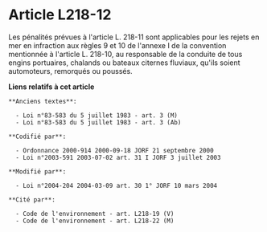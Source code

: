 # Article L218-12

Les pénalités prévues à l'article L. 218-11 sont applicables pour les rejets en mer en infraction aux règles 9 et 10 de
l'annexe I de la convention mentionnée à l'article L. 218-10, au responsable de la conduite de tous engins portuaires,
chalands ou bateaux citernes fluviaux, qu'ils soient automoteurs, remorqués ou poussés.

**Liens relatifs à cet article**

	**Anciens textes**:

	  - Loi n°83-583 du 5 juillet 1983 - art. 3 (M)
	  - Loi n°83-583 du 5 juillet 1983 - art. 3 (Ab)

	**Codifié par**:

	  - Ordonnance 2000-914 2000-09-18 JORF 21 septembre 2000
	  - Loi n°2003-591 2003-07-02 art. 31 I JORF 3 juillet 2003

	**Modifié par**:

	  - Loi n°2004-204 2004-03-09 art. 30 1° JORF 10 mars 2004

	**Cité par**:

	  - Code de l'environnement - art. L218-19 (V)
	  - Code de l'environnement - art. L218-22 (M)

